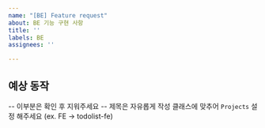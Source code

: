 ```yaml
---
name: "[BE] Feature request"
about: BE 기능 구현 사항
title: ''
labels: BE
assignees: ''

---
```


## 예상 동작

-- 이부분은 확인 후 지워주세요 --
제목은 자유롭게 작성
클래스에 맞추어 `Projects` 설정 해주세요 (ex. FE -> todolist-fe)
